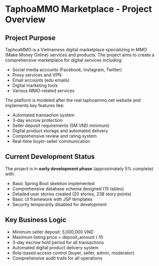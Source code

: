 # TaphoaMMO Marketplace - Project Overview

## Project Purpose
TaphoaMMO is a Vietnamese digital marketplace specializing in MMO (Make Money Online) services and products. The project aims to create a comprehensive marketplace for digital services including:
- Social media accounts (Facebook, Instagram, Twitter)
- Proxy services and VPN
- Email accounts (edu emails)
- Digital marketing tools
- Various MMO-related services

The platform is modeled after the real taphoammo.net website and implements key features like:
- Automated transaction system
- 3-day escrow protection
- Seller deposit requirements (5M VND minimum)
- Digital product storage and automated delivery
- Comprehensive review and rating system
- Real-time buyer-seller communication

## Current Development Status
The project is in **early development phase** (approximately 5% complete) with:
- Basic Spring Boot skeleton implemented
- Comprehensive database schema designed (15 tables)
- Detailed user stories created (20 stories, 238 story points)
- Basic UI framework with JSP templates
- Security temporarily disabled for development

## Key Business Logic
- Minimum seller deposit: 5,000,000 VND
- Maximum listing price = deposit_amount / 10
- 3-day escrow hold period for all transactions
- Automated digital product delivery system
- Role-based access control (buyer, seller, admin, moderator)
- Comprehensive audit trails for all operations